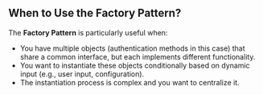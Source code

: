 

## When to Use the Factory Pattern?

The **Factory Pattern** is particularly useful when:
- You have multiple objects (authentication methods in this case) that share a common interface, but each implements different functionality.
- You want to instantiate these objects conditionally based on dynamic input (e.g., user input, configuration).
- The instantiation process is complex and you want to centralize it.


